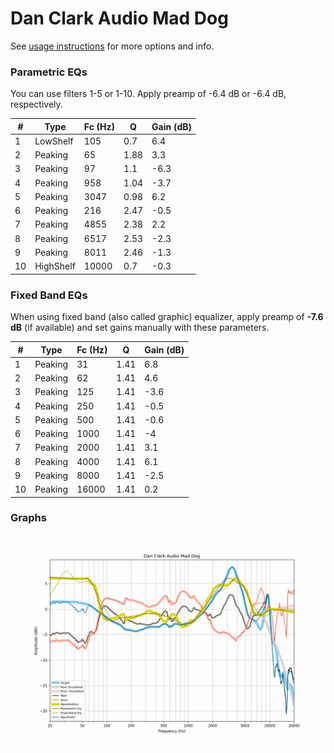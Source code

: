 # Dan Clark Audio Mad Dog
See [usage instructions](https://github.com/jaakkopasanen/AutoEq#usage) for more options and info.

### Parametric EQs
You can use filters 1-5 or 1-10. Apply preamp of -6.4 dB or -6.4 dB, respectively.

|   # | Type      |   Fc (Hz) |    Q |   Gain (dB) |
|-----|-----------|-----------|------|-------------|
|   1 | LowShelf  |       105 | 0.7  |         6.4 |
|   2 | Peaking   |        65 | 1.88 |         3.3 |
|   3 | Peaking   |        97 | 1.1  |        -6.3 |
|   4 | Peaking   |       958 | 1.04 |        -3.7 |
|   5 | Peaking   |      3047 | 0.98 |         6.2 |
|   6 | Peaking   |       216 | 2.47 |        -0.5 |
|   7 | Peaking   |      4855 | 2.38 |         2.2 |
|   8 | Peaking   |      6517 | 2.53 |        -2.3 |
|   9 | Peaking   |      8011 | 2.46 |        -1.3 |
|  10 | HighShelf |     10000 | 0.7  |        -0.3 |

### Fixed Band EQs
When using fixed band (also called graphic) equalizer, apply preamp of **-7.6 dB** (if available) and set gains manually with these parameters.

|   # | Type    |   Fc (Hz) |    Q |   Gain (dB) |
|-----|---------|-----------|------|-------------|
|   1 | Peaking |        31 | 1.41 |         6.8 |
|   2 | Peaking |        62 | 1.41 |         4.6 |
|   3 | Peaking |       125 | 1.41 |        -3.6 |
|   4 | Peaking |       250 | 1.41 |        -0.5 |
|   5 | Peaking |       500 | 1.41 |        -0.6 |
|   6 | Peaking |      1000 | 1.41 |        -4   |
|   7 | Peaking |      2000 | 1.41 |         3.1 |
|   8 | Peaking |      4000 | 1.41 |         6.1 |
|   9 | Peaking |      8000 | 1.41 |        -2.5 |
|  10 | Peaking |     16000 | 1.41 |         0.2 |

### Graphs
![](./Dan%20Clark%20Audio%20Mad%20Dog.png)
